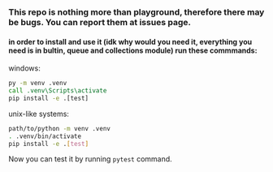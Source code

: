 ### This repo is nothing more than playground, therefore there may be bugs. You can report them at issues page.

#### in order to install and use it (idk why would you need it, everything you need is in bultin, queue and collections module) run these commmands:
windows:
```cmd
py -m venv .venv
call .venv\Scripts\activate
pip install -e .[test]
```
unix-like systems:
```sh
path/to/python -m venv .venv
. .venv/bin/activate
pip install -e .[test]
```

Now you can test it by running `pytest` command.
